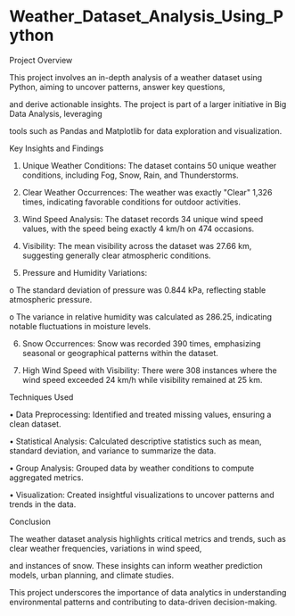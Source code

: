 # Weather_Dataset_Analysis_Using_Python


Project Overview

This project involves an in-depth analysis of a weather dataset using Python, aiming to uncover patterns, answer key questions, 

and derive actionable insights. The project is part of a larger initiative in Big Data Analysis, leveraging

tools such as Pandas and Matplotlib for data exploration and visualization.

Key Insights and Findings

1.	Unique Weather Conditions: The dataset contains 50 unique weather conditions, including Fog, Snow, Rain, and Thunderstorms.
  
2.	Clear Weather Occurrences: The weather was exactly "Clear" 1,326 times, indicating favorable conditions for outdoor activities.
  	
3.	Wind Speed Analysis: The dataset records 34 unique wind speed values, with the speed being exactly 4 km/h on 474 occasions.
	
4.	Visibility: The mean visibility across the dataset was 27.66 km, suggesting generally clear atmospheric conditions.
	
5.	Pressure and Humidity Variations:
	
o	The standard deviation of pressure was 0.844 kPa, reflecting stable atmospheric pressure.

o	The variance in relative humidity was calculated as 286.25, indicating notable fluctuations in moisture levels.

6.	Snow Occurrences: Snow was recorded 390 times, emphasizing seasonal or geographical patterns within the dataset.
    
7.	High Wind Speed with Visibility: There were 308 instances where the wind speed exceeded 24 km/h while visibility remained at 25 km.
   
Techniques Used

•	Data Preprocessing: Identified and treated missing values, ensuring a clean dataset.

•	Statistical Analysis: Calculated descriptive statistics such as mean, standard deviation, and variance to summarize the data.

•	Group Analysis: Grouped data by weather conditions to compute aggregated metrics.

•	Visualization: Created insightful visualizations to uncover patterns and trends in the data.

Conclusion

The weather dataset analysis highlights critical metrics and trends, such as clear weather frequencies, variations in wind speed,

and instances of snow. These insights can inform weather prediction models, urban planning, and climate studies. 

This project underscores the importance of data analytics in understanding environmental patterns and contributing to data-driven decision-making.


